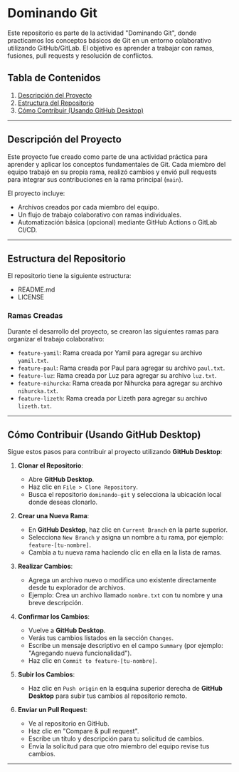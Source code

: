 # **Dominando Git**

Este repositorio es parte de la actividad "Dominando Git", donde practicamos los conceptos básicos de Git en un entorno colaborativo utilizando GitHub/GitLab. El objetivo es aprender a trabajar con ramas, fusiones, pull requests y resolución de conflictos.

## **Tabla de Contenidos**
1. [Descripción del Proyecto](#descripción-del-proyecto)
2. [Estructura del Repositorio](#estructura-del-repositorio)
3. [Cómo Contribuir (Usando GitHub Desktop)](#cómo-contribuir-usando-github-desktop)

---

## **Descripción del Proyecto**
Este proyecto fue creado como parte de una actividad práctica para aprender y aplicar los conceptos fundamentales de Git. Cada miembro del equipo trabajó en su propia rama, realizó cambios y envió pull requests para integrar sus contribuciones en la rama principal (`main`).

El proyecto incluye:
- Archivos creados por cada miembro del equipo.
- Un flujo de trabajo colaborativo con ramas individuales.
- Automatización básica (opcional) mediante GitHub Actions o GitLab CI/CD.

---

## **Estructura del Repositorio**
El repositorio tiene la siguiente estructura:
- README.md
- LICENSE


### **Ramas Creadas**
Durante el desarrollo del proyecto, se crearon las siguientes ramas para organizar el trabajo colaborativo:
- `feature-yamil`: Rama creada por Yamil para agregar su archivo `yamil.txt`.
- `feature-paul`: Rama creada por Paul para agregar su archivo `paul.txt`.
- `feature-luz`: Rama creada por Luz para agregar su archivo `luz.txt`.
- `feature-nihurcka`: Rama creada por Nihurcka para agregar su archivo `nihurcka.txt`.
- `feature-lizeth`: Rama creada por Lizeth para agregar su archivo `lizeth.txt`.

---

## **Cómo Contribuir (Usando GitHub Desktop)**

Sigue estos pasos para contribuir al proyecto utilizando **GitHub Desktop**:

1. **Clonar el Repositorio**:
   - Abre **GitHub Desktop**.
   - Haz clic en `File > Clone Repository`.
   - Busca el repositorio `dominando-git` y selecciona la ubicación local donde deseas clonarlo.

2. **Crear una Nueva Rama**:
   - En **GitHub Desktop**, haz clic en `Current Branch` en la parte superior.
   - Selecciona `New Branch` y asigna un nombre a tu rama, por ejemplo: `feature-[tu-nombre]`.
   - Cambia a tu nueva rama haciendo clic en ella en la lista de ramas.

3. **Realizar Cambios**:
   - Agrega un archivo nuevo o modifica uno existente directamente desde tu explorador de archivos.
   - Ejemplo: Crea un archivo llamado `nombre.txt` con tu nombre y una breve descripción.

4. **Confirmar los Cambios**:
   - Vuelve a **GitHub Desktop**.
   - Verás tus cambios listados en la sección `Changes`.
   - Escribe un mensaje descriptivo en el campo `Summary` (por ejemplo: "Agregando nueva funcionalidad").
   - Haz clic en `Commit to feature-[tu-nombre]`.

5. **Subir los Cambios**:
   - Haz clic en `Push origin` en la esquina superior derecha de **GitHub Desktop** para subir tus cambios al repositorio remoto.

6. **Enviar un Pull Request**:
   - Ve al repositorio en GitHub.
   - Haz clic en "Compare & pull request".
   - Escribe un título y descripción para tu solicitud de cambios.
   - Envía la solicitud para que otro miembro del equipo revise tus cambios.

---
